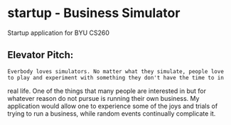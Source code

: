 # startup - Business Simulator
Startup application for BYU CS260

## Elevator Pitch:
    Everbody loves simulators. No matter what they simulate, people love to play and experiment with something they don't have the time to in 
  real life. One of the things that many people are interested in but for whatever reason do not pursue is running their own business. My 
  application would allow one to experience some of the joys and trials of trying to run a business, while random events continually 
  complicate it.
